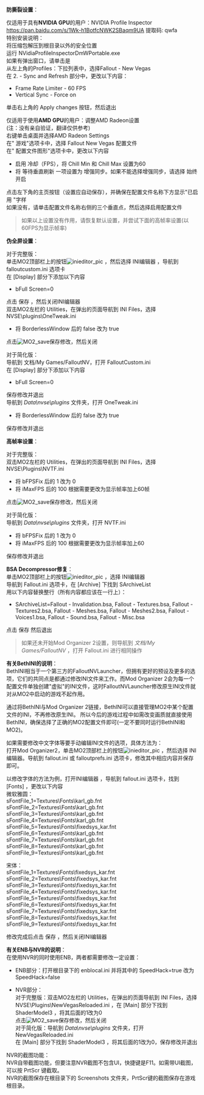 <p class="has-line-data" data-line-start="0" data-line-end="1"><strong>防撕裂设置</strong>：</p>
<p class="has-line-data" data-line-start="2" data-line-end="10">仅适用于具有<strong>NVIDIA GPU</strong>的用户：NVIDIA Profile Inspector<br>
<a href="https://pan.baidu.com/s/1Wk-h1BotfcNWK2SBaqm9UA">https://pan.baidu.com/s/1Wk-h1BotfcNWK2SBaqm9UA</a> 提取码: qwfa<br>
特别安装说明：<br>
将压缩包解压到根目录以外的安全位置<br>
运行 NVidiaProfileInspectorDmWPortable.exe<br>
如果有弹出窗口，请单击是<br>
从左上角的Profiles：下拉列表中，选择Fallout - New Vegas<br>
在 2. - Sync and Refresh 部分中，更改以下内容：</p>
<ul>
<li class="has-line-data" data-line-start="10" data-line-end="11">Frame Rate Limiter - 60 FPS</li>
<li class="has-line-data" data-line-start="11" data-line-end="13">Vertical Sync - Force on</li>
</ul>
<p class="has-line-data" data-line-start="13" data-line-end="14">单击右上角的 Apply changes 按钮，然后退出</p>
<p class="has-line-data" data-line-start="15" data-line-end="20">仅适用于使用<strong>AMD GPU</strong>的用户：调整AMD Radeon设置<br>
(注：没有亲自验证，翻译仅供参考)<br>
右键单击桌面并选择AMD Radeon Settings<br>
在&quot; 游戏&quot;选项卡中，选择 Fallout New Vegas 配置文件<br>
在&quot; 配置文件图形&quot;选项卡中，更改以下内容</p>
<ul>
<li class="has-line-data" data-line-start="20" data-line-end="21">启用 冷却（FPS），将 Chill Min 和 Chill Max 设置为60</li>
<li class="has-line-data" data-line-start="21" data-line-end="23">将 等待垂直刷新 一项设置为 增强同步。如果不能选择增强同步，请选择 始终开启</li>
</ul>
<p class="has-line-data" data-line-start="23" data-line-end="25">点击左下角的主页按钮（设置应自动保存），并确保在配置文件名称下方显示&quot;已启用 &quot;字样<br>
如果没有，请单击配置文件名称右侧的三个垂直点，然后选择启用配置文件</p>
<blockquote>
<p class="has-line-data" data-line-start="26" data-line-end="27">如果以上设置没有作用，请恢复默认设置，并尝试下面的高帧率设置(以60FPS为显示帧率)</p>
</blockquote>
<p class="has-line-data" data-line-start="28" data-line-end="29"><strong>伪全屏设置</strong>：</p>
<p class="has-line-data" data-line-start="30" data-line-end="33">对于完整版：<br>
单击MO2顶部栏上的按钮<img src="https://github.com/feelbetterhua/nvguideline_cn/blob/master/MO2inieditor_pic.jpg?raw=true" alt="inieditor_pic" title="inieditor_pic"> ，然后选择 INI编辑器 ，导航到 falloutcustom.ini 选项卡<br>
在 [Display] 部分下添加以下内容</p>
<ul>
<li class="has-line-data" data-line-start="33" data-line-end="35">bFull Screen=0</li>
</ul>
<p class="has-line-data" data-line-start="35" data-line-end="37">点击 保存 ，然后关闭INI编辑器<br>
双击MO2左栏的 Utilities，在弹出的页面导航到 INI Files，选择 NVSE\plugins\OneTweak.ini</p>
<ul>
<li class="has-line-data" data-line-start="37" data-line-end="39">将 BorderlessWindow 后的 false 改为 true</li>
</ul>
<p class="has-line-data" data-line-start="39" data-line-end="40">点击<img src="https://raw.githubusercontent.com/feelbetterhua/nvguideline_cn/master/MO2_save.PNG" alt="MO2_save" title="MO2_save">保存修改，然后关闭</p>
<p class="has-line-data" data-line-start="41" data-line-end="44">对于简化版：<br>
导航到 文档/My Games/FalloutNV，打开 FalloutCustom.ini<br>
在 [Display] 部分下添加以下内容</p>
<ul>
<li class="has-line-data" data-line-start="44" data-line-end="46">bFull Screen=0</li>
</ul>
<p class="has-line-data" data-line-start="46" data-line-end="48">保存修改并退出<br>
导航到 <em>Data\nvse\plugins</em> 文件夹，打开 OneTweak.ini</p>
<ul>
<li class="has-line-data" data-line-start="49" data-line-end="51">将 BorderlessWindow 后的 false 改为 true</li>
</ul>
<p class="has-line-data" data-line-start="51" data-line-end="52">保存修改并退出</p>
<p class="has-line-data" data-line-start="53" data-line-end="54"><strong>高帧率设置</strong>：</p>
<p class="has-line-data" data-line-start="55" data-line-end="57">对于完整版：<br>
双击MO2左栏的 Utilities，在弹出的页面导航到 INI Files，选择 NVSE\Plugins\NVTF.ini</p>
<ul>
<li class="has-line-data" data-line-start="57" data-line-end="58">将 bFPSFix 后的 1 改为 0</li>
<li class="has-line-data" data-line-start="58" data-line-end="60">将 iMaxFPS 后的 100 根据需要更改为显示帧率加上60帧</li>
</ul>
<p class="has-line-data" data-line-start="60" data-line-end="61">点击<img src="https://raw.githubusercontent.com/feelbetterhua/nvguideline_cn/master/MO2_save.PNG" alt="MO2_save" title="MO2_save">保存修改，然后关闭</p>
<p class="has-line-data" data-line-start="62" data-line-end="64">对于简化版：<br>
导航到 <em>Data\nvse\plugins</em> 文件夹，打开 NVTF.ini</p>
<ul>
<li class="has-line-data" data-line-start="65" data-line-end="66">将 bFPSFix 后的 1 改为 0</li>
<li class="has-line-data" data-line-start="66" data-line-end="68">将 iMaxFPS 后的 100 根据需要更改为显示帧率加上60</li>
</ul>
<p class="has-line-data" data-line-start="68" data-line-end="69">保存修改并退出</p>
<p class="has-line-data" data-line-start="70" data-line-end="74"><strong>BSA Decompressor修复</strong>：<br>
单击MO2顶部栏上的按钮<img src="https://github.com/feelbetterhua/nvguideline_cn/blob/master/MO2inieditor_pic.jpg?raw=true" alt="inieditor_pic" title="inieditor_pic"> ，选择 INI编辑器<br>
导航到 Fallout.ini 选项卡，在 [Archive] 下找到 SArchiveList<br>
用以下内容替换整行（所有内容都应该在一行上）：</p>
<ul>
<li class="has-line-data" data-line-start="74" data-line-end="76">SArchiveList=Fallout - Invalidation.bsa, Fallout - Textures.bsa, Fallout - Textures2.bsa, Fallout - Meshes.bsa, Fallout - Meshes2.bsa, Fallout - Voices1.bsa, Fallout - Sound.bsa, Fallout - Misc.bsa</li>
</ul>
<p class="has-line-data" data-line-start="76" data-line-end="77">点击 保存 然后退出</p>
<blockquote>
<p class="has-line-data" data-line-start="77" data-line-end="78">如果还未开始Mod Organizer 2设置，则导航到 <em>文档/My Games/FalloutNV</em> ，打开 Fallout.ini 进行相同操作</p>
</blockquote>
<p class="has-line-data" data-line-start="79" data-line-end="81"><strong>有关BethINI的说明</strong>：<br>
BethINI相当于一个第三方的FalloutNVLauncher，但拥有更好的预设及更多的选项，它们的共同点是都通过修改INI文件来工作。而Mod Organizer 2会为每一个配置文件单独创建&quot;虚拟&quot;的INI文件，这时FalloutNVLauncher修改原生INI文件就对从MO2中启动的游戏不起作用。</p>
<p class="has-line-data" data-line-start="82" data-line-end="83">通过将BethINI与Mod Organizer 2链接，BethINI可以直接管理MO2中某个配置文件的INI，不再修改原生INI。 所以今后的游戏过程中如需改变画质就直接使用BethINI，确保选择了正确的MO2配置文件即可(一定不要同时运行BethINI和MO2)。</p>
<p class="has-line-data" data-line-start="84" data-line-end="86">如果需要修改中文字体等要手动编辑INI文件的选项，具体方法为：<br>
打开Mod Organizer2，单击MO2顶部栏上的按钮<img src="https://github.com/feelbetterhua/nvguideline_cn/blob/master/MO2inieditor_pic.jpg?raw=true" alt="inieditor_pic" title="inieditor_pic"> ，然后选择 INI编辑器。导航到 fallout.ini 或 falloutprefs.ini 选项卡，修改其中相应内容并保存即可。</p>
<p class="has-line-data" data-line-start="87" data-line-end="98">以修改字体的方法为例，打开INI编辑器 ，导航到 fallout.ini 选项卡，找到 [Fonts] ，更改以下内容<br>
微软雅圆：<br>
sFontFile_1=Textures\Fonts\karl_gb.fnt<br>
sFontFile_2=Textures\Fonts\karl_gb.fnt<br>
sFontFile_3=Textures\Fonts\karl_gb.fnt<br>
sFontFile_4=Textures\Fonts\karl_gb.fnt<br>
sFontFile_5=Textures\Fonts\fixedsys_kar.fnt<br>
sFontFile_6=Textures\Fonts\karl_gb.fnt<br>
sFontFile_7=Textures\Fonts\karl_gb.fnt<br>
sFontFile_8=Textures\Fonts\karl_gb.fnt<br>
sFontFile_9=Textures\Fonts\karl_gb.fnt</p>
<p class="has-line-data" data-line-start="99" data-line-end="109">宋体：<br>
sFontFile_1=Textures\Fonts\fixedsys_kar.fnt<br>
sFontFile_2=Textures\Fonts\fixedsys_kar.fnt<br>
sFontFile_3=Textures\Fonts\fixedsys_kar.fnt<br>
sFontFile_4=Textures\Fonts\fixedsys_kar.fnt<br>
sFontFile_5=Textures\Fonts\fixedsys_kar.fnt<br>
sFontFile_6=Textures\Fonts\fixedsys_kar.fnt<br>
sFontFile_7=Textures\Fonts\fixedsys_kar.fnt<br>
sFontFile_8=Textures\Fonts\fixedsys_kar.fnt<br>
sFontFile_9=Textures\Fonts\fixedsys_kar.fnt</p>
<p class="has-line-data" data-line-start="110" data-line-end="111">修改完成后点击 保存 ，然后关闭INI编辑器</p>
<p class="has-line-data" data-line-start="112" data-line-end="114"><strong>有关ENB与NVR的说明</strong>：<br>
在使用NVR的同时使用ENB，两者都需要修改一定设置：</p>
<ul>
<li class="has-line-data" data-line-start="115" data-line-end="117">
<p class="has-line-data" data-line-start="115" data-line-end="116">ENB部分：打开根目录下的 enblocal.ini 并将其中的 SpeedHack=true 改为 SpeedHack=false</p>
</li>
<li class="has-line-data" data-line-start="117" data-line-end="123">
<p class="has-line-data" data-line-start="117" data-line-end="122">NVR部分：<br>
对于完整版：双击MO2左栏的 Utilities，在弹出的页面导航到 INI Files，选择 NVSE\Plugins\NewVegasReloaded.ini ，在 [Main] 部分下找到 ShaderModel3 ，将其后面的1改为0<br>
点击<img src="https://raw.githubusercontent.com/feelbetterhua/nvguideline_cn/master/MO2_save.PNG" alt="MO2_save" title="MO2_save">保存修改，然后关闭<br>
对于简化版：导航到 <em>Data\nvse\plugins</em> 文件夹，打开 NewVegasReloaded.ini<br>
在 [Main] 部分下找到 ShaderModel3 ，将其后面的1改为0，保存修改并退出</p>
</li>
</ul>
<p class="has-line-data" data-line-start="123" data-line-end="126">NVR的截图功能：<br>
NVR自带截图功能，但要注意NVR截图不包含UI，快捷键是F11。如需带UI截图，可以按 PrtScr 键截取。<br>
NVR的截图保存在根目录下的 Screenshots 文件夹，PrtScr键的截图保存在游戏根目录。</p>
